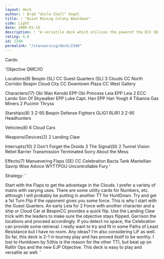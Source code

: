 ```yaml
---
layout: deck
author: ! Brad "Uncle Chall" Vogel
title: ! "Quiet Mining Colony Beatdown"
side: Light
date: 2000-01-16
description: ! "A versatile deck which utilizes the powerof the ECC Objective."
rating: 4.0
id: 2348
permalink: "/starwarsccg/deck/2348"
---
```

Cards: 

'Objective
QMC/IO

Locations(9)
Bespin (SL)
CC Guest Quarters (SL)
3 Clouds
CC North Corridor
Bespin Cloud City
CC Downtown Plaza
CC West Gallery

Characters(17)
Obi Wan Kenobi
EPP Obi
Princess Leia
EPP Leia
2 ECC Lando
Son Of Skywalker
EPP Luke
Capt. Han
EPP Han
Yoxgit
4 Tibanna Gas Miners
2 Pucimir Thryss

Starships(8)
3 Z-95 Bespin Defense Fighters
GLIG1
RLIR1
3 Z-95 Headhunters

Vehicles(6)
6 Cloud Cars

Weapons/Devices(2)
2 Landing Claw

Interrupts(10)
2 Don't Forget the Droids
3 The Signal(SI)
2 Tunnel Vision
Rebel Barrier
Transmission Terminated
Sorry About the Mess

Effects(7)
Manuevering Flaps (SE)
CC Celebration
Bacta Tank
Mantellian Savrip
Wise Advice
WYTTPOU
Uncontrollable Fury
'

Strategy: '

Start with the Flaps to get the advantage in the Clouds.
I prefer a variety of mains with varying uses.	There
are some utility cards for Numbers, etc. although I
will probably be putting in another TT for HuntDown.
Try and get a 1st Turn Flip if the opponent gives you some force.
This is why I start with the Guest Quarters.  An
early Leia for 2 Force with another character and
a ship or Cloud Car at BespinCC provides a quick
flip.  Use the Landing Claw trick with the leaders
to make sure the objective stays flipped.  Garrison the locations
and proceed accordingly.  If you detect no space,
the Celebration can provide some retrieval.
I really want to try and fit in some Paths of Least
Resistance but I have no room.	Any ideas?  I'm
also considering LiF as well.  So far, this
deck is 2-1 in tourney play and has proved itself
to be worthy.  I lost to Huntdown by 5(this is the reason
for the other TT), but beat up on Ralltir Ops and the new EJP Objective.
This deck is easy to play and versatile as well.  '
